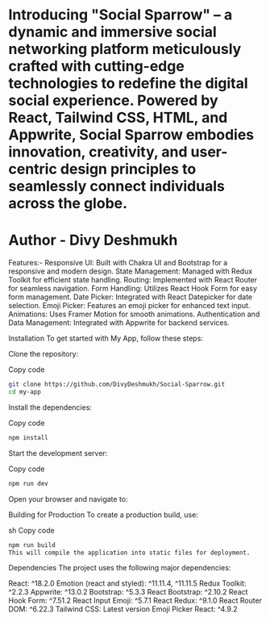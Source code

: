 # Introducing "Social Sparrow" – a dynamic and immersive social networking platform meticulously crafted with cutting-edge technologies to redefine the digital social experience. Powered by React, Tailwind CSS, HTML, and Appwrite, Social Sparrow embodies innovation, creativity, and user-centric design principles to seamlessly connect individuals across the globe.

# Author - Divy Deshmukh

Features:-
Responsive UI: Built with Chakra UI and Bootstrap for a responsive and modern design.
State Management: Managed with Redux Toolkit for efficient state handling.
Routing: Implemented with React Router for seamless navigation.
Form Handling: Utilizes React Hook Form for easy form management.
Date Picker: Integrated with React Datepicker for date selection.
Emoji Picker: Features an emoji picker for enhanced text input.
Animations: Uses Framer Motion for smooth animations.
Authentication and Data Management: Integrated with Appwrite for backend services.

Installation
To get started with My App, follow these steps:

Clone the repository:

Copy code
```bash
git clone https://github.com/DivyDeshmukh/Social-Sparrow.git
cd my-app
```
Install the dependencies:

Copy code
```bash
npm install
```
Start the development server:

Copy code
```bash
npm run dev
```
Open your browser and navigate to:


Building for Production
To create a production build, use:

sh
Copy code
```bash
npm run build
This will compile the application into static files for deployment.
```

Dependencies
The project uses the following major dependencies:

React: ^18.2.0
Emotion (react and styled): ^11.11.4, ^11.11.5
Redux Toolkit: ^2.2.3
Appwrite: ^13.0.2
Bootstrap: ^5.3.3
React Bootstrap: ^2.10.2
React Hook Form: ^7.51.2
React Input Emoji: ^5.7.1
React Redux: ^9.1.0
React Router DOM: ^6.22.3
Tailwind CSS: Latest version
Emoji Picker React: ^4.9.2
